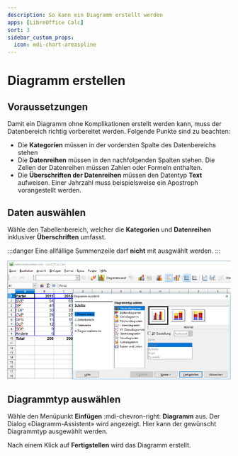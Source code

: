 ```yaml
---
description: So kann ein Diagramm erstellt werden
apps: [LibreOffice Calc]
sort: 3
sidebar_custom_props:
  icon: mdi-chart-areaspline
---
```


# Diagramm erstellen




## Voraussetzungen

Damit ein Diagramm ohne Komplikationen erstellt werden kann, muss der Datenbereich richtig vorbereitet werden. Folgende Punkte sind zu beachten:

- Die **Kategorien** müssen in der vordersten Spalte des Datenbereichs stehen
- Die **Datenreihen** müssen in den nachfolgenden Spalten stehen. Die Zellen der Datenreihen müssen Zahlen oder Formeln enthalten.
- Die **Überschriften der Datenreihen** müssen den Datentyp **Text** aufweisen. Einer Jahrzahl muss beispielsweise ein Apostroph vorangestellt werden.

## Daten auswählen

Wähle den Tabellenbereich, welcher die **Kategorien** und **Datenreihen** inklusiver **Überschriften** umfasst.

:::danger
Eine allfällige Summenzeile darf **nicht** mit ausgwählt werden.
:::

![](./images/create-diagram.lo.png)

## Diagrammtyp auswählen

Wähle den Menüpunkt __Einfügen__ :mdi-chevron-right: __Diagramm__ aus. Der Dialog «Diagramm-Assistent» wird angezeigt. Hier kann der gewünscht Diagrammtyp ausgewählt werden.

Nach einem Klick auf __Fertigstellen__ wird das Diagramm erstellt.
